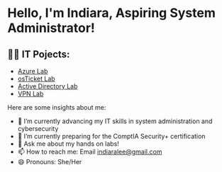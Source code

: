 <h1>Hello, I'm Indiara, Aspiring System Administrator!

<h2>👨‍💻 IT Pojects:</h2>

  - [Azure Lab](https://github.com/indiaralee714/AzureLab) 
  - [osTicket Lab](https://github.com/indiaralee714/osTicket-Lab)
  - [Active Directory Lab](https://github.com/indiaralee714/Active-Directory-Lab)
  - [VPN Lab](https://github.com/indiaralee714/Virtual-Private-Networks-Lab)


[linkedin]: https://www.linkedin.com/in/indiara-lee-a142b0175/



Here are some insights about me:

- 🔭 I’m currently advancing my IT skills in system administration and cybersecurity
- 🌱 I’m currently preparing for the ComptIA Security+ certification
- 💬 Ask me about my hands on labs!
- 📫 How to reach me: Email indiaralee@gmail.com
- 😄 Pronouns: She/Her

